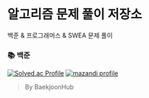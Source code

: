 # 알고리즘 문제 풀이 저장소

백준 & 프로그래머스 & SWEA 문제 풀이

### 📚 백준

[![Solved.ac Profile](http://mazassumnida.wtf/api/v2/generate_badge?boj=codeer)](https://solved.ac/codeer/)
[![mazandi profile](http://mazandi.herokuapp.com/api?handle=codeer&theme=dark)](https://solved.ac/codeer/)

> By BaekjoonHub
